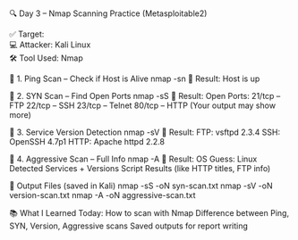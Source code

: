  🔍 Day 3 – Nmap Scanning Practice (Metasploitable2)

 ✅ Target: <Your Metasploitable IP>  
 💻 Attacker: Kali Linux  
 🛠️ Tool Used: Nmap  

 🔹 1. Ping Scan – Check if Host is Alive
nmap -sn <Your Metasploitable IP>
📝 Result: Host is up

🔹 2. SYN Scan – Find Open Ports
nmap -sS <Your Metasploitable IP>
📝 Result:
Open Ports:
21/tcp – FTP
22/tcp – SSH
23/tcp – Telnet
80/tcp – HTTP
(Your output may show more)

🔹 3. Service Version Detection
nmap -sV <Your Metasploitable IP>
📝 Result:
FTP: vsftpd 2.3.4
SSH: OpenSSH 4.7p1
HTTP: Apache httpd 2.2.8

🔹 4. Aggressive Scan – Full Info
nmap -A <Your Metasploitable IP>
📝 Result:
OS Guess: Linux
Detected Services + Versions
Script Results (like HTTP titles, FTP info)

📁 Output Files (saved in Kali)
nmap -sS -oN syn-scan.txt <Your Metasploitable IP>
nmap -sV -oN version-scan.txt <Your Metasploitable IP>
nmap -A  -oN aggressive-scan.txt <Your Metasploitable IP>

📚 What I Learned Today:
How to scan with Nmap
Difference between Ping, SYN, Version, Aggressive scans
Saved outputs for report writing
